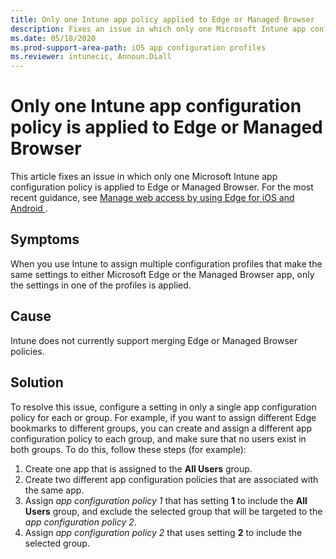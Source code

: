 ```yaml
---
title: Only one Intune app policy applied to Edge or Managed Browser
description: Fixes an issue in which only one Microsoft Intune app configuration policy is applied to Edge or Managed Browser.
ms.date: 05/18/2020
ms.prod-support-area-path: iOS app configuration profiles
ms.reviewer: intunecic, Announ.Diall
---
```

# Only one Intune app configuration policy is applied to Edge or Managed Browser

This article fixes an issue in which only one Microsoft Intune app configuration policy is applied to Edge or Managed Browser. For the most recent guidance, see [Manage web access by using Edge for iOS and Android ](/mem/intune/apps/manage-microsoft-edge).

## Symptoms

When you use Intune to assign multiple configuration profiles that make the same settings to either Microsoft Edge or the Managed Browser app, only the settings in one of the profiles is applied.

## Cause

Intune does not currently support merging Edge or Managed Browser policies.

## Solution

To resolve this issue, configure a setting in only a single app configuration policy for each or group. For example, if you want to assign different Edge bookmarks to different groups, you can create and assign a different app configuration policy to each group, and make sure that no users exist in both groups. To do this, follow these steps (for example):

1. Create one app that is assigned to the **All Users** group.
2. Create two different app configuration policies that are associated with the same app.
3. Assign *app configuration policy 1* that has setting **1** to include the **All Users** group, and exclude the selected group that will be targeted to the *app configuration policy 2*.
4. Assign *app configuration policy 2* that uses setting **2** to include the selected group.
